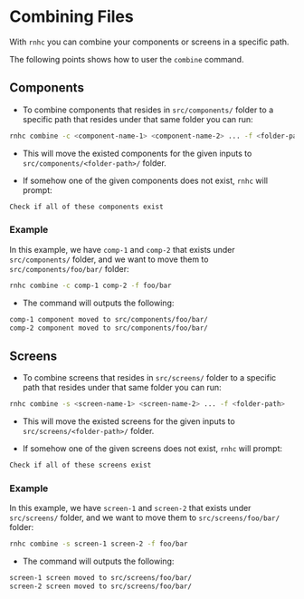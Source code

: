 # Combining Files

With `rnhc` you can combine your components or screens in a specific path.

The following points shows how to user the `combine` command.

## Components

- To combine components that resides in `src/components/` folder to a specific path that resides under that same folder you can run:

```sh
rnhc combine -c <component-name-1> <component-name-2> ... -f <folder-path>
```

- This will move the existed components for the given inputs to `src/components/<folder-path>/` folder.

- If somehow one of the given components does not exist, `rnhc` will prompt:

```sh
Check if all of these components exist
```

### Example

In this example, we have `comp-1` and `comp-2` that exists under `src/components/` folder, and we want to move them to `src/components/foo/bar/` folder:

```sh
rnhc combine -c comp-1 comp-2 -f foo/bar
```

- The command will outputs the following:

```sh
comp-1 component moved to src/components/foo/bar/
comp-2 component moved to src/components/foo/bar/
```

## Screens

- To combine screens that resides in `src/screens/` folder to a specific path that resides under that same folder you can run:

```sh
rnhc combine -s <screen-name-1> <screen-name-2> ... -f <folder-path>
```

- This will move the existed screens for the given inputs to `src/screens/<folder-path>/` folder.

- If somehow one of the given screens does not exist, `rnhc` will prompt:

```sh
Check if all of these screens exist
```

### Example

In this example, we have `screen-1` and `screen-2` that exists under `src/screens/` folder, and we want to move them to `src/screens/foo/bar/` folder:

```sh
rnhc combine -s screen-1 screen-2 -f foo/bar
```

- The command will outputs the following:

```sh
screen-1 screen moved to src/screens/foo/bar/
screen-2 screen moved to src/screens/foo/bar/
```
